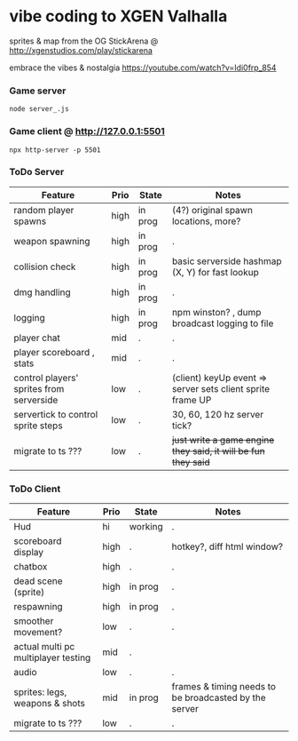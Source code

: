 # vibe coding to XGEN Valhalla
sprites & map from the OG StickArena @ http://xgenstudios.com/play/stickarena

embrace the vibes & nostalgia https://youtube.com/watch?v=Idi0frp_854

### Game server
```
node server_.js
```

### Game client @ http://127.0.0.1:5501
```
npx http-server -p 5501
```

### ToDo Server
| Feature | Prio | State | Notes |
|---|---|---|---|
| random player spawns | high | in prog | (4?) original spawn locations, more? |
| weapon spawning | high | in prog | . |
| collision check | high | in prog | basic serverside hashmap (X, Y) for fast lookup |
| dmg handling | high | in prog | . |
| logging | high | in prog | npm winston? , dump broadcast logging to file |
| player chat | mid | . | . |
| player scoreboard , stats | mid | . | . |
| control players' sprites from serverside | low | . | (client) keyUp event => server sets client sprite frame UP |
| servertick to control sprite steps | low | . | 30, 60, 120 hz server tick? |
| migrate to ts ??? | low | . | ~~just write a game engine they said, it will be fun they said~~ | 


### ToDo Client
| Feature | Prio | State | Notes |
|---|---|---|---|
| Hud | hi | working | . |
| scoreboard display | high | . | hotkey?, diff html window? | 
| chatbox | high | . | . |
| dead scene (sprite) | high | in prog | . |
| respawning | high | in prog | . | 
| smoother movement? | low | . | . |
| actual multi pc multiplayer testing | mid | . |
| audio | low | . | . |
| sprites: legs, weapons & shots | mid | in prog | frames & timing needs to be broadcasted by the server |
| migrate to ts ??? | low | . | . | 




